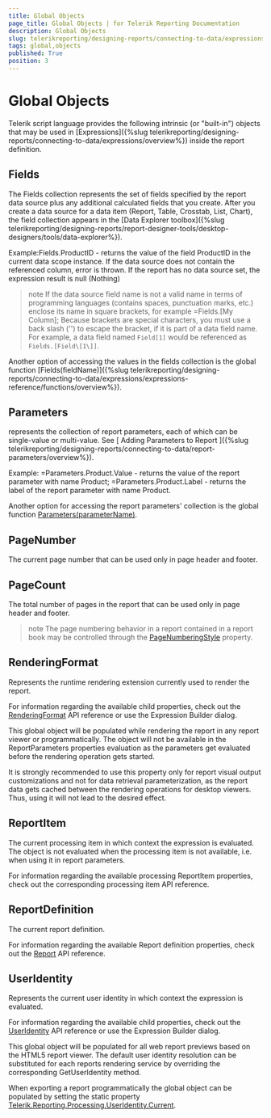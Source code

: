 ```yaml
---
title: Global Objects
page_title: Global Objects | for Telerik Reporting Documentation
description: Global Objects
slug: telerikreporting/designing-reports/connecting-to-data/expressions/expressions-reference/global-objects
tags: global,objects
published: True
position: 3
---
```


# Global Objects



Telerik script language provides the following intrinsic (or "built-in")         objects that may be used in  [Expressions]({%slug telerikreporting/designing-reports/connecting-to-data/expressions/overview%}) inside the report definition.       

## Fields

The Fields collection represents the set of fields specified           by the report data source plus any additional calculated fields           that you create. After you create a data source for a data item           (Report, Table, Crosstab, List, Chart), the field collection           appears in the [Data Explorer toolbox]({%slug telerikreporting/designing-reports/report-designer-tools/desktop-designers/tools/data-explorer%}).         

Example:Fields.ProductID           - returns the value of the field ProductID in the current data           scope instance. If the data source does not contain the           referenced column, error is thrown. If the report has no data           source set, the expression result is null (Nothing)         

>note If the data source field name is not a valid name in terms             of programming languages (contains spaces, punctuation marks, etc.)             enclose its name in square brackets, for example =Fields.[My Column];             Because brackets are special characters, you must use a back slash             ('\') to escape the bracket, if it is part of a data field name.             For example, a data field named `Field[1]` would be referenced as             `Fields.[Field\[1\]]`.           


Another option of accessing the values in the fields           collection is the global function           [Fields(fieldName)]({%slug telerikreporting/designing-reports/connecting-to-data/expressions/expressions-reference/functions/overview%}).         

## Parameters

represents the collection of report parameters, each of           which can be single-value or multi-value. See           [             Adding             Parameters to Report           ]({%slug telerikreporting/designing-reports/connecting-to-data/report-parameters/overview%}).         

Example: =Parameters.Product.Value           - returns the value of the report parameter with name Product;           =Parameters.Product.Label  - returns           the label of the report parameter with name Product.         

Another option for accessing the report parameters' collection           is the global function           [Parameters(parameterName)](442667db-07b5-4039-83bf-b0eb46c96204#BuiltinCollectionFunctions).         

## PageNumber

The current page number that can be used only in page header and footer. 

## PageCount

The total number of pages in the report that can be used           only in page header and footer.         

>note The page numbering behavior in a report contained in a             report book may be controlled through the [PageNumberingStyle](/reporting/api/Telerik.Reporting.Report#Telerik_Reporting_Report_PageNumberingStyle)             property.           


## RenderingFormat

Represents the runtime rendering extension currently used to render the report.

For information regarding the available child properties, check out the           [RenderingFormat](/reporting/api/Telerik.Reporting.Processing.RenderingFormat) API reference           or use the Expression Builder dialog.         

This global object will be populated while rendering the report in any report viewer or programmatically.            The object will not be available in the ReportParameters properties evaluation as the parameters get evaluated           before the rendering operation gets started.         

It is strongly recommended to use this property only for report visual output customizations           and not for data retrieval parameterization, as the report data gets cached between the rendering operations for desktop viewers.           Thus, using it will not lead to the desired effect.         

## ReportItem

The current processing item in which context the expression is evaluated. The object is not evaluated when the processing item is not available, i.e. when using it in report parameters.

For information regarding the available processing ReportItem properties, check out the corresponding processing item API reference.

## ReportDefinition

The current report definition.

For information regarding the available Report definition properties, check out the [Report](/reporting/api/Telerik.Reporting.Report) API reference.         

## UserIdentity

Represents the current user identity in which context the expression is evaluated.

For information regarding the available child properties, check out the           [UserIdentity](/reporting/api/Telerik.Reporting.Processing.UserIdentity) API reference           or use the Expression Builder dialog.         

This global object will be populated for all web report previews based on the HTML5 report viewer.           The default user identity resolution can be substituted for each reports rendering service by overriding           the corresponding GetUserIdentity method.         

When exporting a report programmatically the global object can be populated by setting the static property           [Telerik.Reporting.Processing.UserIdentity.Current](/reporting/api/Telerik.Reporting.Processing.UserIdentity#Telerik_Reporting_Processing_UserIdentity_Current).         
